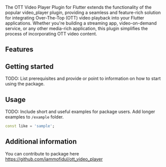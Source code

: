 <!--
This README describes the package. If you publish this package to pub.dev,
this README's contents appear on the landing page for your package.

For information about how to write a good package README, see the guide for
[writing package pages](https://dart.dev/guides/libraries/writing-package-pages).

For general information about developing packages, see the Dart guide for
[creating packages](https://dart.dev/guides/libraries/create-library-packages)
and the Flutter guide for
[developing packages and plugins](https://flutter.dev/developing-packages).
-->

The OTT Video Player Plugin for Flutter extends the functionality of the popular video_player plugin, providing a seamless and feature-rich solution for integrating Over-The-Top (OTT) video playback into your Flutter applications. Whether you're building a streaming app, video-on-demand service, or any other media-rich application, this plugin simplifies the process of incorporating OTT video content.
## Features


## Getting started

TODO: List prerequisites and provide or point to information on how to
start using the package.

## Usage

TODO: Include short and useful examples for package users. Add longer examples
to `/example` folder.

```dart
const like = 'sample';
```

## Additional information

You can contribute to package here
https://github.com/iammofidul/ott_video_player